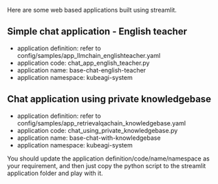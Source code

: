 Here are some web based applications built using streamlit.

## Simple chat application - English teacher

* application definition: refer to config/samples/app_llmchain_englishteacher.yaml
* application code: chat_app_english_teacher.py
* application name: base-chat-english-teacher
* application namespace: kubeagi-system

## Chat application using private knowledgebase

* application definition: refer to config/samples/app_retrievalqachain_knowledgebase.yaml
* application code: chat_using_private_knowledgebase.py
* application name: base-chat-with-knowledgebase
* application namespace: kubeagi-system

You should update the application definition/code/name/namespace as your requirement, and then just copy the python script to the streamlit application folder and play with it.
